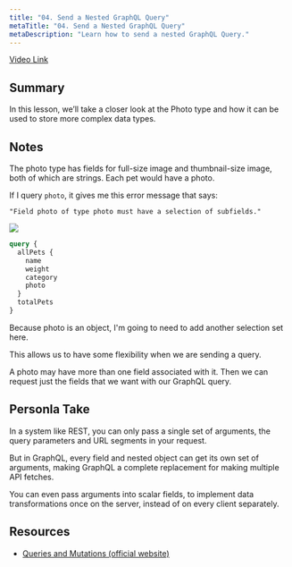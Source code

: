 ```yaml
---
title: "04. Send a Nested GraphQL Query"
metaTitle: "04. Send a Nested GraphQL Query"
metaDescription: "Learn how to send a nested GraphQL Query."
---
```


[Video Link](https://egghead.io/lessons/graphql-send-a-nested-graphql-query)

## Summary

In this lesson, we’ll take a closer look at the Photo type and how it can be used to store more complex data types.

## Notes

The photo type has fields for full-size image and thumbnail-size image, both of which are strings. Each pet would have a photo.

If I query `photo`, it gives me this error message that says:

```
"Field photo of type photo must have a selection of subfields."
```

![](https://res.cloudinary.com/dg3gyk0gu/image/upload/v1563555709/transcript-images/send-a-nested-graphql-query-error-message.png)

```graphql
query {
  allPets {
    name
    weight
    category
    photo
  }
  totalPets
}
```

Because photo is an object, I'm going to need to add another selection set here.

This allows us to have some flexibility when we are sending a query.

A photo may have more than one field associated with it. Then we can request just the fields that we want with our GraphQL query.

## Personla Take

In a system like REST, you can only pass a single set of arguments, the query parameters and URL segments in your request.

But in GraphQL, every field and nested object can get its own set of arguments, making GraphQL a complete replacement for making multiple API fetches.

You can even pass arguments into scalar fields, to implement data transformations once on the server, instead of on every client separately.

## Resources

- [Queries and Mutations (official website)](https://graphql.org/learn/queries/)
